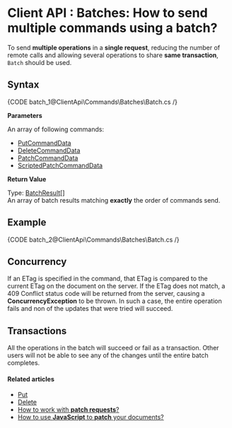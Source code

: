# Client API : Batches: How to send multiple commands using a batch?

To send **multiple operations** in a **single request**, reducing the number of remote calls and allowing several operations to share **same transaction**, `Batch` should be used.

## Syntax

{CODE batch_1@ClientApi\Commands\Batches\Batch.cs /}

**Parameters**

An array of following commands:

- [PutCommandData](../../../glossary/client-api/commands/put-command-data)
- [DeleteCommandData](../../../glossary/client-api/commands/delete-command-data)
- [PatchCommandData](../../../glossary/client-api/commands/patch-command-data)
- [ScriptedPatchCommandData](../../../glossary/client-api/commands/scripted-patch-command-data)

**Return Value**

Type: [BatchResult](../../../glossary/client-api/commands/batch-result)[]   
An array of batch results matching **exactly** the order of commands send.

## Example

{CODE batch_2@ClientApi\Commands\Batches\Batch.cs /}

## Concurrency

If an ETag is specified in the command, that ETag is compared to the current ETag on the document on the server. If the ETag does not match, a 409 Conflict status code will be returned from the server, causing a **ConcurrencyException** to be thrown. In such a case, the entire operation fails and non of the updates that were tried will succeed.

## Transactions

All the operations in the batch will succeed or fail as a transaction. Other users will not be able to see any of the changes until the entire batch completes.

#### Related articles

- [Put](../../../client-api/commands/documents/put)   
- [Delete](../../../client-api/commands/documents/delete)   
- [How to work with **patch requests**?](../../../client-api/commands/patches/how-to-work-with-patch-requests)   
- [How to use **JavaScript** to **patch** your documents?](../../../client-api/commands/patches/how-to-use-javascript-to-patch-your-documents)  